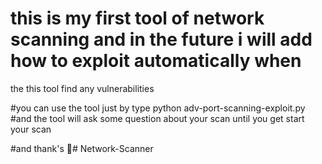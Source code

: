 # this is my first tool of network scanning and in the future i will add how to exploit automatically when 
the this tool find any vulnerabilities 

#you can use the tool just by type python adv-port-scanning-exploit.py 
#and the tool will ask some question about your scan until you get start your scan

#and thank's 🙂# Network-Scanner
